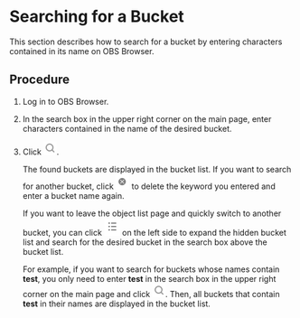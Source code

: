 # Searching for a Bucket<a name="obs_03_0408"></a>

This section describes how to search for a bucket by entering characters contained in its name on OBS Browser.

## Procedure<a name="sd8b2dadeb29140fdb0b11eb02397421f"></a>

1.  Log in to OBS Browser.
2.  In the search box in the upper right corner on the main page, enter characters contained in the name of the desired bucket.
3.  Click  ![](figures/icon-search(2).png).

    The found buckets are displayed in the bucket list. If you want to search for another bucket, click  ![](figures/icon-close.png)  to delete the keyword you entered and enter a bucket name again.

    If you want to leave the object list page and quickly switch to another bucket, you can click  ![](figures/icon-list.png)  on the left side to expand the hidden bucket list and search for the desired bucket in the search box above the bucket list.

    For example, if you want to search for buckets whose names contain  **test**, you only need to enter  **test**  in the search box in the upper right corner on the main page and click  ![](figures/icon-search(2).png). Then, all buckets that contain  **test**  in their names are displayed in the bucket list.


